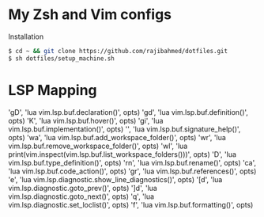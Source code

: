 My Zsh and Vim configs
======================

Installation

```sh
$ cd ~ && git clone https://github.com/rajibahmed/dotfiles.git
$ sh dotfiles/setup_machine.sh
```



LSP Mapping
============================

'gD',   '<cmd>lua vim.lsp.buf.declaration()<CR>', opts)
'gd',   '<cmd>lua vim.lsp.buf.definition()<CR>', opts)
'K',    '<cmd>lua vim.lsp.buf.hover()<CR>', opts)
'gi',   '<cmd>lua vim.lsp.buf.implementation()<CR>', opts)
'<C-k>', '<cmd>lua vim.lsp.buf.signature_help()<CR>', opts)
'<space>wa', '<cmd>lua vim.lsp.buf.add_workspace_folder()<CR>', opts)
'<space>wr', '<cmd>lua vim.lsp.buf.remove_workspace_folder()<CR>', opts)
'<space>wl', '<cmd>lua print(vim.inspect(vim.lsp.buf.list_workspace_folders()))<CR>', opts)
'<space>D', '<cmd>lua vim.lsp.buf.type_definition()<CR>', opts)
'<space>rn', '<cmd>lua vim.lsp.buf.rename()<CR>', opts)
'<space>ca', '<cmd>lua vim.lsp.buf.code_action()<CR>', opts)
'gr', '<cmd>lua vim.lsp.buf.references()<CR>', opts)
'<space>e', '<cmd>lua vim.lsp.diagnostic.show_line_diagnostics()<CR>', opts)
'[d', '<cmd>lua vim.lsp.diagnostic.goto_prev()<CR>', opts)
']d', '<cmd>lua vim.lsp.diagnostic.goto_next()<CR>', opts)
'<space>q', '<cmd>lua vim.lsp.diagnostic.set_loclist()<CR>', opts)
'<space>f', '<cmd>lua vim.lsp.buf.formatting()<CR>', opts)
